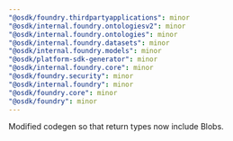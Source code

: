 ```yaml
---
"@osdk/foundry.thirdpartyapplications": minor
"@osdk/internal.foundry.ontologiesv2": minor
"@osdk/internal.foundry.ontologies": minor
"@osdk/internal.foundry.datasets": minor
"@osdk/internal.foundry.models": minor
"@osdk/platform-sdk-generator": minor
"@osdk/internal.foundry.core": minor
"@osdk/foundry.security": minor
"@osdk/internal.foundry": minor
"@osdk/foundry.core": minor
"@osdk/foundry": minor
---
```


Modified codegen so that return types now include Blobs.
